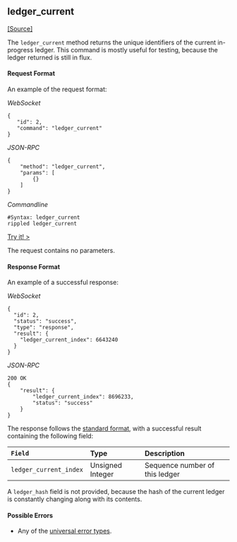 ## ledger_current
[[Source]<br>](https://github.com/ripple/rippled/blob/master/src/ripple/rpc/handlers/LedgerCurrent.cpp "Source")

The `ledger_current` method returns the unique identifiers of the current in-progress ledger. This command is mostly useful for testing, because the ledger returned is still in flux.

#### Request Format

An example of the request format:

<!-- MULTICODE_BLOCK_START -->

*WebSocket*

```
{
   "id": 2,
   "command": "ledger_current"
}
```

*JSON-RPC*

```
{
    "method": "ledger_current",
    "params": [
        {}
    ]
}
```

*Commandline*

```
#Syntax: ledger_current
rippled ledger_current
```

<!-- MULTICODE_BLOCK_END -->

[Try it! >](ripple-api-tool.html#ledger_current)

The request contains no parameters.


#### Response Format
An example of a successful response:

<!-- MULTICODE_BLOCK_START -->

*WebSocket*

```
{
  "id": 2,
  "status": "success",
  "type": "response",
  "result": {
    "ledger_current_index": 6643240
  }
}
```

*JSON-RPC*

```
200 OK
{
    "result": {
        "ledger_current_index": 8696233,
        "status": "success"
    }
}
```

<!-- MULTICODE_BLOCK_END -->

The response follows the [standard format](#response-formatting), with a successful result containing the following field:

| `Field`                | Type             | Description                    |
|:-----------------------|:-----------------|:-------------------------------|
| `ledger_current_index` | Unsigned Integer | Sequence number of this ledger |

A `ledger_hash` field is not provided, because the hash of the current ledger is constantly changing along with its contents.

#### Possible Errors

* Any of the [universal error types](#universal-errors).
